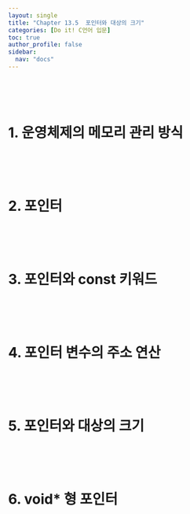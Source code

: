 ```yaml
---
layout: single
title: "Chapter 13.5  포인터와 대상의 크기"
categories: [Do it! C언어 입문]
toc: true
author_profile: false
sidebar:
  nav: "docs"
---
```

<br><br><br>

# 1. 운영체제의 메모리 관리 방식


<br><br><br>

# 2. 포인터

<br><br><br>

# 3. 포인터와 const 키워드

<br><br><br>

# 4. 포인터 변수의 주소 연산

<br><br><br>

# 5. 포인터와 대상의 크기

<br><br><br>

# 6. void* 형 포인터

